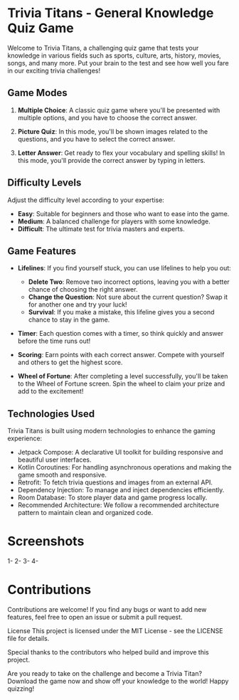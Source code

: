 # Trivia Titans - General Knowledge Quiz Game

Welcome to Trivia Titans, a challenging quiz game that tests your knowledge in various fields such as sports, culture, arts, history, movies, songs, and many more. Put your brain to the test and see how well you fare in our exciting trivia challenges!

## Game Modes

1. **Multiple Choice**: A classic quiz game where you'll be presented with multiple options, and you have to choose the correct answer.

2. **Picture Quiz**: In this mode, you'll be shown images related to the questions, and you have to select the correct answer.

3. **Letter Answer**: Get ready to flex your vocabulary and spelling skills! In this mode, you'll provide the correct answer by typing in letters.

## Difficulty Levels

Adjust the difficulty level according to your expertise:

- **Easy**: Suitable for beginners and those who want to ease into the game.
- **Medium**: A balanced challenge for players with some knowledge.
- **Difficult**: The ultimate test for trivia masters and experts.

## Game Features

- **Lifelines**: If you find yourself stuck, you can use lifelines to help you out:
  - **Delete Two**: Remove two incorrect options, leaving you with a better chance of choosing the right answer.
  - **Change the Question**: Not sure about the current question? Swap it for another one and try your luck!
  - **Survival**: If you make a mistake, this lifeline gives you a second chance to stay in the game.

- **Timer**: Each question comes with a timer, so think quickly and answer before the time runs out!

- **Scoring**: Earn points with each correct answer. Compete with yourself and others to get the highest score.

- **Wheel of Fortune**: After completing a level successfully, you'll be taken to the Wheel of Fortune screen. Spin the wheel to claim your prize and add to the excitement!

## Technologies Used

Trivia Titans is built using modern technologies to enhance the gaming experience:

- Jetpack Compose: A declarative UI toolkit for building responsive and beautiful user interfaces.
- Kotlin Coroutines: For handling asynchronous operations and making the game smooth and responsive.
- Retrofit: To fetch trivia questions and images from an external API.
- Dependency Injection: To manage and inject dependencies efficiently.
- Room Database: To store player data and game progress locally.
- Recommended Architecture: We follow a recommended architecture pattern to maintain clean and organized code.
# Screenshots
1- 
2- 
3- 
4- 

# Contributions
Contributions are welcome! If you find any bugs or want to add new features, feel free to open an issue or submit a pull request.

License
This project is licensed under the MIT License - see the LICENSE file for details.

Special thanks to the contributors who helped build and improve this project.

Are you ready to take on the challenge and become a Trivia Titan? Download the game now and show off your knowledge to the world! Happy quizzing!
